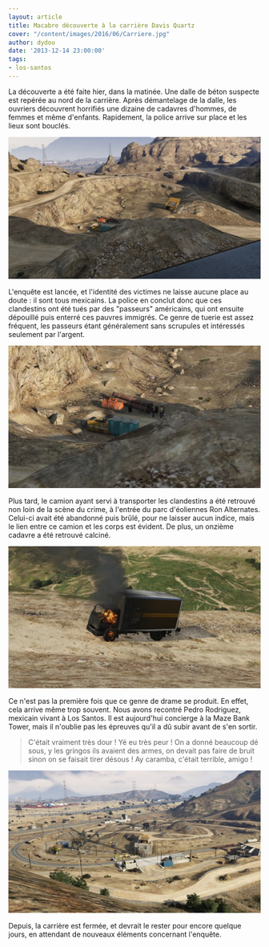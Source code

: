 ```yaml
---
layout: article
title: Macabre découverte à la carrière Davis Quartz
cover: "/content/images/2016/06/Carriere.jpg"
author: dydou
date: '2013-12-14 23:00:00'
tags:
- los-santos
---
```


La découverte a été faite hier, dans la matinée. Une dalle de béton suspecte est repérée au nord de la carrière. Après démantelage de la dalle, les ouvriers découvrent horrifiés une dizaine de cadavres d'hommes, de femmes et même d'enfants. Rapidement, la police arrive sur place et les lieux sont bouclés.

![La partie nord de la carrière.](  /content/images/2016/06/Carriere1.jpg)

L'enquête est lancée, et l'identité des victimes ne laisse aucune place au doute : il sont tous mexicains. La police en conclut donc que ces clandestins ont été tués par des "passeurs" américains, qui ont ensuite dépouillé puis enterré ces pauvres immigrés. Ce genre de tuerie est assez fréquent, les passeurs étant généralement sans scrupules et intéressés seulement par l'argent.

![La dalle de béton suspecte.](  /content/images/2016/06/Carriere2.jpg)

Plus tard, le camion ayant servi à transporter les clandestins a été retrouvé non loin de la scène du crime, à l'entrée du parc d'éoliennes Ron Alternates. Celui-ci avait été abandonné puis brûlé, pour ne laisser aucun indice, mais le lien entre ce camion et les corps est évident. De plus, un onzième cadavre a été retrouvé calciné.

![Le camion des passeurs, brûlé.](  /content/images/2016/06/Carriere3.jpg)

Ce n'est pas la première fois que ce genre de drame se produit. En effet, cela arrive même trop souvent. Nous avons recontré Pedro Rodriguez, mexicain vivant à Los Santos. Il est aujourd'hui concierge à la Maze Bank Tower, mais il n'oublie pas les épreuves qu'il a dû subir avant de s'en sortir.

> C'était vraiment très dour ! Yé eu très peur ! On a donné beaucoup dé sous, y les gringos ils avaient des armes, on devait pas faire de bruit sinon on se faisait tirer désous ! Ay caramba, c'était terrible, amigo !

![La carrière Davis Quartz.](  /content/images/2016/06/Carriere_0.jpg)

Depuis, la carrière est fermée, et devrait le rester pour encore quelque jours, en attendant de nouveaux éléments concernant l'enquête.

<!--kg-card-end: markdown-->
